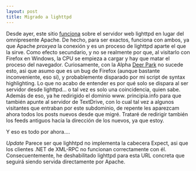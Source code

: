 ```yaml
---
layout: post
title: Migrado a lighttpd
---
```


Desde ayer, este sitio [funciona](http://uptime.netcraft.com/up/graph?site=principia.info) sobre el servidor web lighttpd en lugar del omnipresente Apache. De hecho, para ser exactos, funciona con ambos, ya que Apache *proxyea* la conexi&#243;n y es un proceso de lighttpd aparte el que la sirve.
Como efecto secundario, y no se realmente por que, al visitarlo con Firefox en Windows, la CPU se empieza a cargar y hay que matar el proceso del navegador. Curiosamente, con la Alpha [Deer Park](http://www.mozilla.org/projects/deerpark/releases/alpha1.html) no sucede esto, asi que asumo que es un bug de Firefox (aunque bastante inconveniente, eso si), y probablemente disparado por mi script de syntax highlighting. Lo que no acabo de entender es por qu&#233; solo se dispara al ser servidor desde lighttpd... o tal vez es solo una coincidencia, quien sabe.
Adem&#225;s de eso, ya he redirigido el dominio www. principia.info para que tambi&#233;n apunte al servidor de TextDrive, con lo cual tal vez a algunos visitantes que entraban por este subdominio, de repente les aparezcam ahora todos los posts nuevos desde que migr&#233;. Tratar&#233; de redirigir tambi&#233;n los feeds antiguos hacia la direcci&#243;n de los nuevos, ya que estoy.

Y eso es todo por ahora....

*Update* Parece ser que lighhtpd no implementa la cabecera Expect, asi que los clientes .NET de XML-RPC no funcionan correctamente con &#233;l. Consecuentemente, he deshabilitado lighttpd para esta URL concreta que seguir&#225; siendo servida directamente por Apache.
